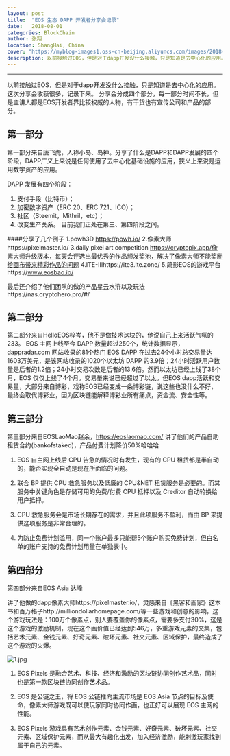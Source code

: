 ```yaml
---
layout: post
title:  "EOS 生态 DAPP 开发者分享会记录"
date:   2018-08-01
categories: BlockChain
author: 张翔
location: ShangHai, China
cover: "https://myblog-images1.oss-cn-beijing.aliyuncs.com/images/2018-10-13-EOS-DAPP-Sharing-Record/vbox9143_AQ3I5172_130105_small.JPG"
description: 以前接触过EOS，但是对于dapp开发没什么接触，只是知道是去中心化的应用。这次分享会收获很多，记录下来。
---
```

---
以前接触过EOS，但是对于dapp开发没什么接触，只是知道是去中心化的应用。这次分享会收获很多，记录下来。
分享会分成四个部分，每一部分时间不长，但是主讲人都是EOS开发者界比较权威的人物，有干货也有宣传公司和产品的部分。

## 第一部分
第一部分来自唐飞虎，人称小岛、岛神。分享了什么是DAPP和DAPP发展的四个阶段，DAPP广义上来说是任何使用了去中心化基础设施的应用，狭义上来说是运用数字资产的应用。

DAPP 发展有四个阶段：
1. 支付手段（比特币）；
2. 加密数字资产（ERC 20、ERC 721、ICO）；
3. 社区（Steemit，Mithril，etc）；
4. 改变生产关系。
目前我们正处在第三、第四阶段之间。

####分享了几个例子
1.powh3D https://powh.io/
2.像素大师https://pixelmaster.io/
3.daily pixel art competition https://cryptopix.app/像素大师升级版本，每天会评选出最优秀的作品颁发奖池，解决了像素大师不能奖励给画布带来精彩作品的问题
4.ITE-IIIhttps://ite3.ite.zone/
5.简影EOS的游戏平台https://www.eosbao.io/

最后还介绍了他们团队的做的产品星云水浒以及玩法https://nas.cryptohero.pro/#/

## 第二部分
第二部分来自HelloEOS梓岑，他不是做技术这块的，他说自己上来活跃气氛的233。
EOS 主网上线至今 DAPP 数量超过250个，统计数据显示，dappradar.com 网站收录的81个热门 EOS DAPP 在过去24个小时总交易量达1603万美元，是该网站收录的1020个以太坊 DAPP 的3.9倍；24小时活跃用户数量是后者的1.2倍；24小时交易次数是后者的13.6倍。然而以太坊已经上线了38个月，EOS 仅仅上线了4个月。交易量来说已经超过了以太。但EOS dapp活跃和交易量，大部分来自博彩，戏称EOS已经变成一条博彩链，说这些也没什么不好，最终会取代博彩业，因为区块链能解释博彩业所有痛点，资金流、安全性等。


## 第三部分
第三部分来自EOSLaoMao赵余，https://eoslaomao.com/
讲了他们的产品自助租赁合约(bankofstaked)，产品付费计划降价50%哈哈哈

1.  EOS 自主网上线后 CPU 告急的情况时有发⽣，现有的 CPU 租赁都是半⾃动的，能否实现全自动是现在所面临的问题。

2. 联合 BP 提供 CPU 救急服务以及低廉的 CPU&NET 租赁服务是必要的。而其服务中关键角色是存储可用的免费/付费 CPU 抵押以及 Creditor 自动轮换给用户抵押。

3. CPU 救急服务会是市场长期存在的需求，并且此项服务不盈利，而由 BP 来提供这项服务是非常合理的。

4. 为防止免费计划滥用，同一个账户最多只能帮5个账户购买免费计划，但白名单的账户支持的免费计划用量在单独表中。

## 第四部分
第四部分来自EOS Asia 达峰

讲了他做的dapp像素大师https://pixelmaster.io/，灵感来自《黑客和画家》这本书和百万格子http://milliondollarhomepage.com/等一些游戏和创意的影响，这个游戏玩法是：100万个像素点，别人要覆盖你的像素点，需要多支付30%，这是这个游戏的激励机制，现在这个画价值已经达到546万，多重游戏元素的交集，包括艺术元素、金钱元素、好奇元素、破坏元素、社交元素、区域保护，最终造成了这个游戏的火爆。

![1.jpg](https://myblog-images1.oss-cn-beijing.aliyuncs.com/images/2018-10-13-EOS-DAPP-Sharing-Record/%E5%BE%AE%E4%BF%A1%E5%9B%BE%E7%89%87_20181014234254.jpg)


1. EOS Pixels 是融合艺术、科技、经济和激励的区块链协同创作艺术品，同时也是第一款区块链协同创作艺术品。

2. EOS 是公链之王，将 EOS 公链推向主流市场是 EOS Asia 节点的目标及使命，像素大师游戏既可以使玩家同时协同作画，也正好可以展现 EOS 主网的性能。

3. EOS Pixels 游戏具有艺术创作元素、金钱元素、好奇元素、破坏元素、社交元素、区域保护元素，而从最大有趣化出发，加入经济激励，能刺激玩家找到属于自己的元素。